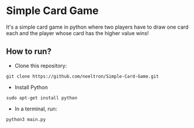 # Simple Card Game

It's a simple card game in python where two players have to draw one card each and the player whose card has the higher value wins!

## How to run?
+ Clone this repository:
```
git clone https://github.com/neeltron/Simple-Card-Game.git
```
+ Install Python
```
sudo apt-get install python
```
+ In a terminal, run:
```
python3 main.py
```
